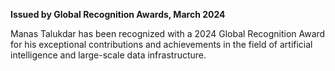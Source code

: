 **Issued by Global Recognition Awards, March 2024**

Manas Talukdar has been recognized with a 2024 Global Recognition Award for his exceptional contributions and achievements in the field of artificial intelligence and large-scale data infrastructure.
